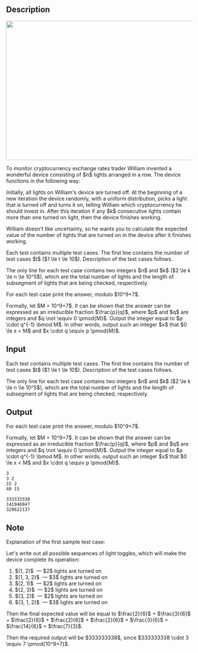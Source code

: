 ## Description

<div><center> <img class="tex-graphics" height="378px" src="file://pP09soxd.png" style="max-width: 100.0%;max-height: 100.0%;" width="567px"> </center><p>To monitor cryptocurrency exchange rates trader William invented a wonderful device consisting of $n$ lights arranged in a row. The device functions in the following way:</p><p>Initially, all lights on William's device are turned off. At the beginning of a new iteration the device randomly, with a uniform distribution, picks a light that is turned off and turns it on, telling William which cryptocurrency he should invest in. After this iteration if any $k$ consecutive lights contain more than one turned on light, then the device finishes working.</p><p>William doesn't like uncertainty, so he wants you to calculate the expected value of the number of lights that are turned on in the device after it finishes working.</p></div><div class="input-specification"><p>Each test contains multiple test cases. The first line contains the number of test cases $t$ ($1 \le t \le 10$). Description of the test cases follows.</p><p>The only line for each test case contains two integers $n$ and $k$ ($2 \le k \le n \le 10^5$), which are the total number of lights and the length of subsegment of lights that are being checked, respectively.</p></div><div class="output-specification"><p>For each test case print the answer, modulo $10^9+7$. </p><p>Formally, let $M = 10^9+7$. It can be shown that the answer can be expressed as an irreducible fraction $\frac{p}{q}$, where $p$ and $q$ are integers and $q \not \equiv 0 \pmod{M}$. Output the integer equal to $p \cdot q^{-1} \bmod M$. In other words, output such an integer $x$ that $0 \le x &lt; M$ and $x \cdot q \equiv p \pmod{M}$.</p></div>

## Input

<p>Each test contains multiple test cases. The first line contains the number of test cases $t$ ($1 \le t \le 10$). Description of the test cases follows.</p><p>The only line for each test case contains two integers $n$ and $k$ ($2 \le k \le n \le 10^5$), which are the total number of lights and the length of subsegment of lights that are being checked, respectively.</p>

## Output

<p>For each test case print the answer, modulo $10^9+7$. </p><p>Formally, let $M = 10^9+7$. It can be shown that the answer can be expressed as an irreducible fraction $\frac{p}{q}$, where $p$ and $q$ are integers and $q \not \equiv 0 \pmod{M}$. Output the integer equal to $p \cdot q^{-1} \bmod M$. In other words, output such an integer $x$ that $0 \le x &lt; M$ and $x \cdot q \equiv p \pmod{M}$.</p>





```input1
3
3 2
15 2
40 15
```




```output1
333333338
141946947
329622137
```



## Note

<p><span class="tex-font-style-bf">Explanation of the first sample test case:</span></p><p>Let's write out all possible sequences of light toggles, which will make the device complete its operation:</p><ol> <li> $(1, 2)$ &nbsp;— $2$ lights are turned on </li><li> $(1, 3, 2)$ &nbsp;— $3$ lights are turned on </li><li> $(2, 1)$ &nbsp;— $2$ lights are turned on </li><li> $(2, 3)$ &nbsp;— $2$ lights are turned on </li><li> $(3, 2)$ &nbsp;— $2$ lights are turned on </li><li> $(3, 1, 2)$ &nbsp;— $3$ lights are turned on </li></ol><p>Then the final expected value will be equal to $\frac{2}{6}$ + $\frac{3}{6}$ + $\frac{2}{6}$ + $\frac{2}{6}$ + $\frac{2}{6}$ + $\frac{3}{6}$ = $\frac{14}{6}$ = $\frac{7}{3}$. </p><p>Then the required output will be $333333338$, since $333333338 \cdot 3 \equiv 7 \pmod{10^9+7}$.</p>
